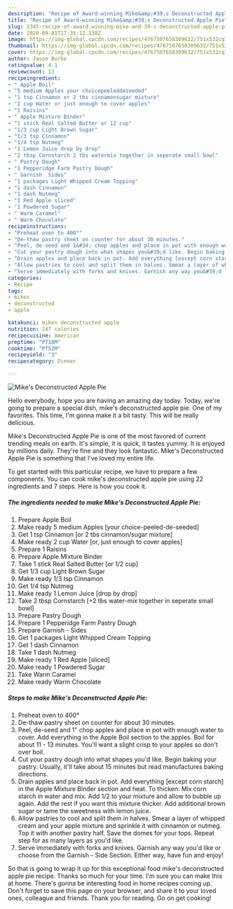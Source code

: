 ```yaml
---
description: "Recipe of Award-winning Mike&amp;#39;s Deconstructed Apple Pie"
title: "Recipe of Award-winning Mike&amp;#39;s Deconstructed Apple Pie"
slug: 1345-recipe-of-award-winning-mike-and-39-s-deconstructed-apple-pie
date: 2020-09-01T17:35:12.138Z
image: https://img-global.cpcdn.com/recipes/4767507658309632/751x532cq70/mikes-deconstructed-apple-pie-recipe-main-photo.jpg
thumbnail: https://img-global.cpcdn.com/recipes/4767507658309632/751x532cq70/mikes-deconstructed-apple-pie-recipe-main-photo.jpg
cover: https://img-global.cpcdn.com/recipes/4767507658309632/751x532cq70/mikes-deconstructed-apple-pie-recipe-main-photo.jpg
author: Jason Burke
ratingvalue: 4.1
reviewcount: 13
recipeingredient:
- " Apple Boil"
- "5 medium Apples your choicepeeleddeseeded"
- "1 tsp Cinnamon or 2 tbs cinnamonsugar mixture"
- "2 cup Water or just enough to cover apples"
- "1 Raisins"
- " Apple Mixture Binder"
- "1 stick Real Salted Butter or 12 cup"
- "1/3 cup Light Brown Sugar"
- "1/3 tsp Cinnamon"
- "1/4 tsp Nutmeg"
- "1 Lemon Juice drop by drop"
- "2 tbsp Cornstarch 2 tbs watermix together in seperate small bowl"
- " Pastry Dough"
- "1 Pepperidge Farm Pastry Dough"
- " Garnish  Sides"
- "1 packages Light Whipped Cream Topping"
- "1 dash Cinnamon"
- "1 dash Nutmeg"
- "1 Red Apple sliced"
- "1 Powdered Sugar"
- " Warm Caramel"
- " Warm Chocolate"
recipeinstructions:
- "Preheat oven to 400°"
- "De-thaw pastry sheet on counter for about 30 minutes."
- "Peel, de-seed and 1&#34; chop apples and place in pot with enough water to cover. Add everything in the Apple Boil section to the apples. Boil for about 11 - 13 minutes. You&#39;ll want a slight crisp to your apples so don&#39;t over boil."
- "Cut your pastry dough into what shapes you&#39;d like. Begin baking your pastry. Usually, it&#39;ll take about 15 minutes but read manufactures baking directions."
- "Drain apples and place back in pot. Add everything [except corn starch] in the Apple Mixture Binder section and heat. To thicken: Mix corn starch in water and mix. Add 1/2 to your mixture and allow to bubble up again. Add the rest if you want this mixture thicker. Add additional brown sugar or tame the sweetness with lemon juice."
- "Allow pastries to cool and split them in halves. Smear a layer of whipped cream and your apple mixture and sprinkle it with cinnamon or nutmeg. Top it with another pastry half. Save the domes for your tops. Repeat step for as many layers as you&#39;d like."
- "Serve immediately with forks and knives. Garnish any way you&#39;d like or choose from the Garnish - Side Section. Either way, have fun and enjoy!"
categories:
- Recipe
tags:
- mikes
- deconstructed
- apple

katakunci: mikes deconstructed apple 
nutrition: 247 calories
recipecuisine: American
preptime: "PT18M"
cooktime: "PT52M"
recipeyield: "3"
recipecategory: Dinner

---
```



![Mike&#39;s Deconstructed Apple Pie](https://img-global.cpcdn.com/recipes/4767507658309632/751x532cq70/mikes-deconstructed-apple-pie-recipe-main-photo.jpg)

Hello everybody, hope you are having an amazing day today. Today, we're going to prepare a special dish, mike&#39;s deconstructed apple pie. One of my favorites. This time, I'm gonna make it a bit tasty. This will be really delicious.



Mike&#39;s Deconstructed Apple Pie is one of the most favored of current trending meals on earth. It's simple, it is quick, it tastes yummy. It is enjoyed by millions daily. They're fine and they look fantastic. Mike&#39;s Deconstructed Apple Pie is something that I've loved my entire life.


To get started with this particular recipe, we have to prepare a few components. You can cook mike&#39;s deconstructed apple pie using 22 ingredients and 7 steps. Here is how you cook it.

<!--inarticleads1-->

##### The ingredients needed to make Mike&#39;s Deconstructed Apple Pie:

1. Prepare  Apple Boil
1. Make ready 5 medium Apples [your choice-peeled-de-seeded]
1. Get 1 tsp Cinnamon [or 2 tbs cinnamon/sugar mixture]
1. Make ready 2 cup Water [or, just enough to cover apples]
1. Prepare 1 Raisins
1. Prepare  Apple Mixture Binder
1. Take 1 stick Real Salted Butter [or 1/2 cup]
1. Get 1/3 cup Light Brown Sugar
1. Make ready 1/3 tsp Cinnamon
1. Get 1/4 tsp Nutmeg
1. Make ready 1 Lemon Juice [drop by drop]
1. Take 2 tbsp Cornstarch [+2 tbs water-mix together in seperate small bowl]
1. Prepare  Pastry Dough
1. Prepare 1 Pepperidge Farm Pastry Dough
1. Prepare  Garnish - Sides
1. Get 1 packages Light Whipped Cream Topping
1. Get 1 dash Cinnamon
1. Take 1 dash Nutmeg
1. Make ready 1 Red Apple [sliced]
1. Make ready 1 Powdered Sugar
1. Take  Warm Caramel
1. Make ready  Warm Chocolate




<!--inarticleads2-->

##### Steps to make Mike&#39;s Deconstructed Apple Pie:

1. Preheat oven to 400°
1. De-thaw pastry sheet on counter for about 30 minutes.
1. Peel, de-seed and 1&#34; chop apples and place in pot with enough water to cover. Add everything in the Apple Boil section to the apples. Boil for about 11 - 13 minutes. You&#39;ll want a slight crisp to your apples so don&#39;t over boil.
1. Cut your pastry dough into what shapes you&#39;d like. Begin baking your pastry. Usually, it&#39;ll take about 15 minutes but read manufactures baking directions.
1. Drain apples and place back in pot. Add everything [except corn starch] in the Apple Mixture Binder section and heat. To thicken: Mix corn starch in water and mix. Add 1/2 to your mixture and allow to bubble up again. Add the rest if you want this mixture thicker. Add additional brown sugar or tame the sweetness with lemon juice.
1. Allow pastries to cool and split them in halves. Smear a layer of whipped cream and your apple mixture and sprinkle it with cinnamon or nutmeg. Top it with another pastry half. Save the domes for your tops. Repeat step for as many layers as you&#39;d like.
1. Serve immediately with forks and knives. Garnish any way you&#39;d like or choose from the Garnish - Side Section. Either way, have fun and enjoy!




So that is going to wrap it up for this exceptional food mike&#39;s deconstructed apple pie recipe. Thanks so much for your time. I'm sure you can make this at home. There's gonna be interesting food in home recipes coming up. Don't forget to save this page on your browser, and share it to your loved ones, colleague and friends. Thank you for reading. Go on get cooking!
